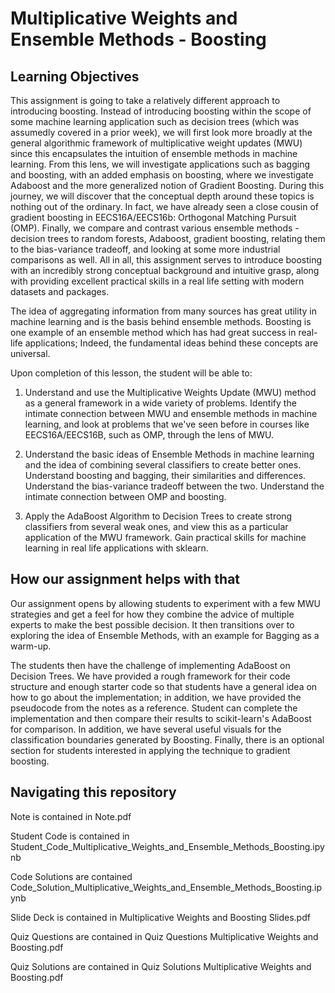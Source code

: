 # Multiplicative Weights and Ensemble Methods - Boosting

## Learning Objectives
This assignment is going to take a relatively different approach to introducing boosting. Instead of introducing boosting within the scope of some machine learning application such as decision trees (which was assumedly covered in a prior week), we will first look more broadly at the general algorithmic framework of multiplicative weight updates (MWU) since this encapsulates the intuition of ensemble methods in machine learning. From this lens, we will investigate applications such as bagging and boosting, with an added emphasis on boosting, where we investigate Adaboost and the more generalized notion of Gradient Boosting. During this journey, we will discover that the conceptual depth around these topics is nothing out of the ordinary. In fact, we have already seen a close cousin of gradient boosting in EECS16A/EECS16b: Orthogonal Matching Pursuit (OMP). Finally, we compare and contrast various ensemble methods - decision trees to random forests, Adaboost, gradient boosting, relating them to the bias-variance tradeoff, and looking at some more industrial comparisons as well. All in all, this assignment serves to introduce boosting with an incredibly strong conceptual background and intuitive grasp, along with providing excellent practical skills in a real life setting with modern datasets and packages.

The idea of aggregating information from many sources has great utility in machine learning and is the basis behind ensemble methods. Boosting is one example of an ensemble method which has had great success in real-life applications; Indeed, the fundamental ideas behind these concepts are universal.


Upon completion of this lesson, the student will be able to:

1. Understand and use the Multiplicative Weights Update (MWU) method as a general framework in a wide variety of problems. Identify the intimate connection between MWU and ensemble methods in machine learning, and look at problems that we've seen before in courses like EECS16A/EECS16B, such as OMP, through the lens of MWU. 

2. Understand the basic ideas of Ensemble Methods in machine learning and the idea of combining several classifiers to create better ones. Understand boosting and bagging, their similarities and differences. Understand the bias-variance tradeoff between the two. Understand the intimate connection between OMP and boosting. 

3. Apply the AdaBoost Algorithm to Decision Trees to create strong classifiers from several weak ones, and view this as a particular application of the MWU framework. Gain practical skills for machine learning in real life applications with sklearn. 

## How our assignment helps with that

Our assignment opens by allowing students to experiment with a few MWU strategies and get a feel for how they combine the advice of multiple experts to make the best possible decision. It then transitions over to exploring the idea of Ensemble Methods, with an example for Bagging as a warm-up. 

The students then have the challenge of implementing AdaBoost on Decision Trees. We have provided a rough framework for their code structure and enough starter code so that students have a general idea on how to go about the implementation; in addition, we have provided the pseudocode from the notes as a reference. Student can complete the implementation and then compare their results to scikit-learn's AdaBoost for comparison. In addition, we have several useful visuals for the classification boundaries generated by Boosting. Finally, there is an optional section for students interested in applying the technique to gradient boosting. 

## Navigating this repository

Note is contained in Note.pdf

Student Code is contained in Student_Code_Multiplicative_Weights_and_Ensemble_Methods_Boosting.ipynb

Code Solutions are contained Code_Solution_Multiplicative_Weights_and_Ensemble_Methods_Boosting.ipynb

Slide Deck is contained in Multiplicative Weights and Boosting Slides.pdf

Quiz Questions are contained in Quiz Questions Multiplicative Weights and Boosting.pdf

Quiz Solutions are contained in Quiz Solutions Multiplicative Weights and Boosting.pdf
